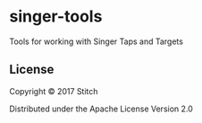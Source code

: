 # singer-tools
Tools for working with Singer Taps and Targets

License
-------

Copyright © 2017 Stitch

Distributed under the Apache License Version 2.0
